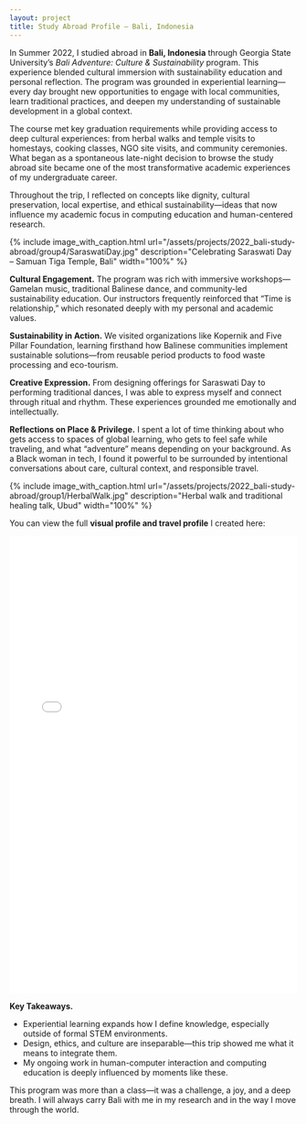 ```yaml
---
layout: project
title: Study Abroad Profile – Bali, Indonesia
---
```


In Summer 2022, I studied abroad in **Bali, Indonesia** through Georgia State University’s *Bali Adventure: Culture & Sustainability* program. This experience blended cultural immersion with sustainability education and personal reflection. The program was grounded in experiential learning—every day brought new opportunities to engage with local communities, learn traditional practices, and deepen my understanding of sustainable development in a global context.

The course met key graduation requirements while providing access to deep cultural experiences: from herbal walks and temple visits to homestays, cooking classes, NGO site visits, and community ceremonies. What began as a spontaneous late-night decision to browse the study abroad site became one of the most transformative academic experiences of my undergraduate career.

Throughout the trip, I reflected on concepts like dignity, cultural preservation, local expertise, and ethical sustainability—ideas that now influence my academic focus in computing education and human-centered research.

{% 
	include image_with_caption.html 
	url="/assets/projects/2022_bali-study-abroad/group4/SaraswatiDay.jpg" 
	description="Celebrating Saraswati Day – Samuan Tiga Temple, Bali"
	width="100%" 
%}

**Cultural Engagement.** The program was rich with immersive workshops—Gamelan music, traditional Balinese dance, and community-led sustainability education. Our instructors frequently reinforced that “Time is relationship,” which resonated deeply with my personal and academic values.

**Sustainability in Action.** We visited organizations like Kopernik and Five Pillar Foundation, learning firsthand how Balinese communities implement sustainable solutions—from reusable period products to food waste processing and eco-tourism.

**Creative Expression.** From designing offerings for Saraswati Day to performing traditional dances, I was able to express myself and connect through ritual and rhythm. These experiences grounded me emotionally and intellectually.

**Reflections on Place & Privilege.** I spent a lot of time thinking about who gets access to spaces of global learning, who gets to feel safe while traveling, and what “adventure” means depending on your background. As a Black woman in tech, I found it powerful to be surrounded by intentional conversations about care, cultural context, and responsible travel.

{% 
	include image_with_caption.html 
	url="/assets/projects/2022_bali-study-abroad/group1/HerbalWalk.jpg" 
	description="Herbal walk and traditional healing talk, Ubud"
	width="100%" 
%}

You can view the full **visual profile and travel profile** I created here:

<iframe src="/assets/projects/2022_bali-study-abroad/profile.html" width="100%" height="800px" style="border:none;"></iframe>

**Key Takeaways.**
- Experiential learning expands how I define knowledge, especially outside of formal STEM environments.
- Design, ethics, and culture are inseparable—this trip showed me what it means to integrate them.
- My ongoing work in human-computer interaction and computing education is deeply influenced by moments like these.

This program was more than a class—it was a challenge, a joy, and a deep breath. I will always carry Bali with me in my research and in the way I move through the world.

